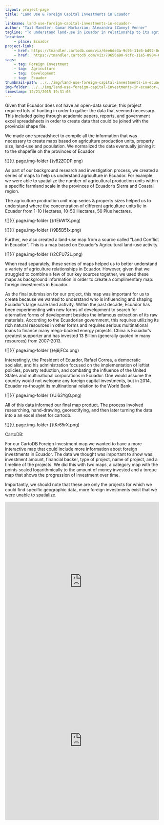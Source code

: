 ```yaml
---
layout: project-page
title: "Land Use & Foreign Capital Investments in Ecuador 
"
linkname: land-use-foreign-capital-investments-in-ecuador-
author: "Tait Mandler; Gamar Markarian; Alexandra (Zanny) Venner"
tagline: "To understand land-use in Ecuador in relationship to its agriculture production and the influence and involvement of foreign investment."
location:
    - place: Ecuador
project-link:
    - href: https://tmandler.cartodb.com/viz/6ee6de3a-9c95-11e5-bd92-0e3ff518bd15/
    - href:  https://tmandler.cartodb.com/viz/79656a90-9cfc-11e5-8984-0e31c9be1b51/
tags:
    - tag: Foreign Investment
    - tag:  Agriculture
    - tag:  Development
    - tag:  Ecuador 
thumbnail-path: ../../img/land-use-foreign-capital-investments-in-ecuador-/tKr65rX.png
img-folder: ../../img/land-use-foreign-capital-investments-in-ecuador-/
timestamp: 12/21/2015 19:31:03
---
```

Given that Ecuador does not have an open-data source, this project required lots of hunting in order to gather the data that seemed necessary. This included going through academic papers, reports, and government excel spreadsheets in order to create data that could be joined with the provincial shape file.  

We made one spreadsheet to compile all the information that was necessary to create maps based on agriculture production units, property size, land-use and population. We normalized the data eventually joining it to the shapefile oh the provinces of Ecuador 

![]({{ page.img-folder }}v82ZODP.png)

As part of our background research and investigation process, we created a series of maps to help us understand agriculture in Ecuador. For example, we were able to spatialize the number of agricultural production units within a specific farmland scale in the provinces of Ecuador’s Sierra and Coastal region. 

The agriculture production unit map series & property sizes helped us to understand where the concentration of different agriculture units lie in Ecuador from 1-10 Hectares, 10-50 Hectares, 50 Plus hectares.

![]({{ page.img-folder }}rtEkWfX.png)

![]({{ page.img-folder }}9B5B51x.png)

Further, we also created a land-use map from a source called “Land Conflict in Ecuador”. This is a map based on Ecuador’s Agricultural land-use activity. 

![]({{ page.img-folder }}2CFU72L.png)

When read separately, these series of maps helped us to better understand a variety of agriculture relationships in Ecuador. However, given that we struggled to combine a few of our key sources together, we used these maps as background information in order to create a complimentary map: foreign investments in Ecuador. 

As the final submission for our project, this map was important for us to create because we wanted to understand who is influencing and shaping Ecuador’s large scale land activity. Within the past decade, Ecuador has been experimenting with new forms of development to search for alternative forms of development besides the infamous extraction of its raw materials. According to the Ecuadorian government, this requires utilizing its rich natural resources in other forms and requires serious multinational loans to finance many mega-backed energy projects. China is Ecuador’s greatest supporter and has invested 13 Billion (generally quoted in many resources) from 2007-2013. 

![]({{ page.img-folder }}ej9jFCs.png)

Interestingly, the President of Ecuador, Rafael Correa, a democratic socialist, and his administration focused on the implementation of leftist policies, poverty reduction, and combating the influence of the United States and multinational corporations in Ecuador. One would assume the country would not welcome any foreign capital investments, but in 2014, Ecuador re-thought its multinational relation to the World Bank.

![]({{ page.img-folder }}Ui63YgQ.png)

All of this data informed our final map product. The process involved researching, hand-drawing, georectifying, and then later turning the data into a an excel sheet for cartodb. 

![]({{ page.img-folder }}tKr65rX.png)


CartoDB:

For our CartoDB Foreign Investment map we wanted to have a more interactive map that could include more information about foreign investments in Ecuador. The data we thought was important to show was: investment amount, financial backer, type of project, name of project, and a timeline of the projects. We did this with two maps, a category map with the points scaled logarithmically to the amount of money invested and a torque map that shows the progression of investment over time. 

Importantly, we should note that these are only the projects for which we could find specific geographic data, more foreign investments exist that we were unable to spatialize. 

<iframe width="100%" height="520" frameborder="0" src="https://tmandler.cartodb.com/viz/6ee6de3a-9c95-11e5-bd92-0e3ff518bd15/embed_map" allowfullscreen webkitallowfullscreen mozallowfullscreen oallowfullscreen msallowfullscreen></iframe>

<iframe width="100%" height="520" frameborder="0" src="https://tmandler.cartodb.com/viz/79656a90-9cfc-11e5-8984-0e31c9be1b51/embed_map" allowfullscreen webkitallowfullscreen mozallowfullscreen oallowfullscreen msallowfullscreen></iframe>